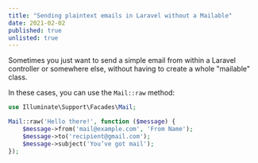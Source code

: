 ```yaml
---
title: "Sending plaintext emails in Laravel without a Mailable"
date: 2021-02-02
published: true
unlisted: true
---
```


Sometimes you just want to send a simple email from within a Laravel controller or somewhere else, without having to create a whole "mailable" class.

In these cases, you can use the `Mail::raw` method:

```php
use Illuminate\Support\Facades\Mail;

Mail::raw('Hello there!', function ($message) {
    $message->from('mail@example.com', 'From Name');
    $message->to('recipient@gmail.com');
    $message->subject('You’ve got mail');
});
```
